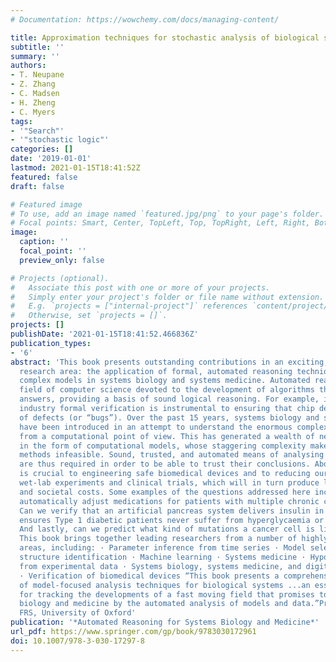 ```yaml
---
# Documentation: https://wowchemy.com/docs/managing-content/

title: Approximation techniques for stochastic analysis of biological systems
subtitle: ''
summary: ''
authors:
- T. Neupane
- Z. Zhang
- C. Madsen
- H. Zheng
- C. Myers
tags:
- '"Search"'
- '"stochastic logic"'
categories: []
date: '2019-01-01'
lastmod: 2021-01-15T18:41:52Z
featured: false
draft: false

# Featured image
# To use, add an image named `featured.jpg/png` to your page's folder.
# Focal points: Smart, Center, TopLeft, Top, TopRight, Left, Right, BottomLeft, Bottom, BottomRight.
image:
  caption: ''
  focal_point: ''
  preview_only: false

# Projects (optional).
#   Associate this post with one or more of your projects.
#   Simply enter your project's folder or file name without extension.
#   E.g. `projects = ["internal-project"]` references `content/project/deep-learning/index.md`.
#   Otherwise, set `projects = []`.
projects: []
publishDate: '2021-01-15T18:41:52.466836Z'
publication_types:
- '6'
abstract: 'This book presents outstanding contributions in an exciting, new and multidisciplinary
  research area: the application of formal, automated reasoning techniques to analyse
  complex models in systems biology and systems medicine. Automated reasoning is a
  field of computer science devoted to the development of algorithms that yield trustworthy
  answers, providing a basis of sound logical reasoning. For example, in the semiconductor
  industry formal verification is instrumental to ensuring that chip designs are free
  of defects (or “bugs”). Over the past 15 years, systems biology and systems medicine
  have been introduced in an attempt to understand the enormous complexity of life
  from a computational point of view. This has generated a wealth of new knowledge
  in the form of computational models, whose staggering complexity makes manual analysis
  methods infeasible. Sound, trusted, and automated means of analysing the models
  are thus required in order to be able to trust their conclusions. Above all, this
  is crucial to engineering safe biomedical devices and to reducing our reliance on
  wet-lab experiments and clinical trials, which will in turn produce lower economic
  and societal costs. Some examples of the questions addressed here include: Can we
  automatically adjust medications for patients with multiple chronic conditions?
  Can we verify that an artificial pancreas system delivers insulin in a way that
  ensures Type 1 diabetic patients never suffer from hyperglycaemia or hypoglycaemia?
  And lastly, can we predict what kind of mutations a cancer cell is likely to undergo?
  This book brings together leading researchers from a number of highly interdisciplinary
  areas, including: · Parameter inference from time series · Model selection · Network
  structure identification · Machine learning · Systems medicine · Hypothesis generation
  from experimental data · Systems biology, systems medicine, and digital pathology
  · Verification of biomedical devices “This book presents a comprehensive spectrum
  of model-focused analysis techniques for biological systems ...an essential resource
  for tracking the developments of a fast moving field that promises to revolutionize
  biology and medicine by the automated analysis of models and data.”Prof Luca Cardelli
  FRS, University of Oxford'
publication: '*Automated Reasoning for Systems Biology and Medicine*'
url_pdf: https://www.springer.com/gp/book/9783030172961
doi: 10.1007/978-3-030-17297-8
---
```

